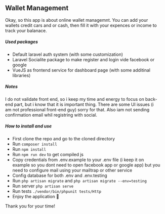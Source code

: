 ## Wallet Management

Okay, so this app is about online wallet managemnt. You can add your wallets credit cars and or 
cash, then fill it with your expences or income to track your balanace.
##### Used packages
- Default laravel auth system (with some customization)
- Laravel Socialite package to make register and login vide facebook or google
- VueJS as frontend service for dashboard page (with some additinal libraries)

##### Notes
I do not validate front end, so i keep my time and energy to focus on back-end part, but i 
know that it is important thing. There are some UI issues (i am not professional front-end guy)
sorry for that. Also iam not sending confirmation email whil registring with social.

##### How to install and use
- First clone the repo and go to the cloned directory
- Run `composer install`
- Run `npm install`
- Run `npm run dev` to get compiled js
- Copy credentials from .env.example to your .env file (i keep it on example so you dont need to open facebook app or google app) but you need to configure mail using your mailtrap or other service
- Config database for both .env and .env.testing
- Run `php artisan migrate` and `php artisan migrate --env=testing`
- Run server `php artisan serve`
- Run tests `./vendor/bin/phpunit tests/Http`
- Enjoy the application :pizza: 

Thank you for your time!
